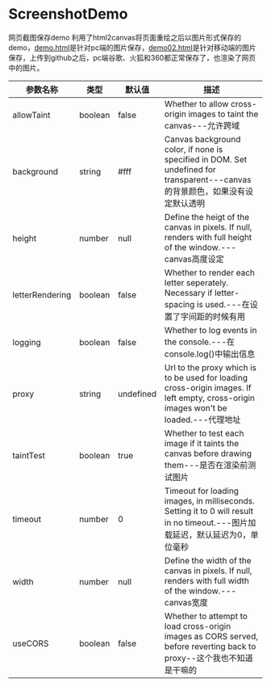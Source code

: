 # ScreenshotDemo
网页截图保存demo
利用了html2canvas将页面重绘之后以图片形式保存的demo，[demo.html](https://mowatermelon.github.io/ScreenshotDemo/demo.html)是针对pc端的图片保存，[demo02.html](https://mowatermelon.github.io/ScreenshotDemo/demo02.html)是针对移动端的图片保存，上传到github之后，pc端谷歌、火狐和360都正常保存了，也渲染了网页中的图片。
<table>
<thead>
<tr>
<th>参数名称</th>
<th>类型</th>
<th>默认值</th>
<th>描述</th>
</tr>
</thead>
<tbody>
<tr>
<td>allowTaint</td>
<td>boolean</td>
<td>false</td>
<td>Whether to allow cross-origin images to taint the canvas---允许跨域</td>
</tr>
<tr>
<td>background</td>
<td>string</td>
<td>#fff</td>
<td>Canvas background color, if none is specified in DOM. Set undefined for transparent---canvas的背景颜色，如果没有设定默认透明</td>
</tr>
<tr>
<td>height</td>
<td>number</td>
<td>null</td>
<td>Define the heigt of the canvas in pixels. If null, renders with full height of the window.---canvas高度设定</td>
</tr>
<tr>
<td>letterRendering</td>
<td>boolean</td>
<td>false</td>
<td>Whether to render each letter seperately. Necessary if letter-spacing is used.---在设置了字间距的时候有用</td>
</tr>
<tr>
<td>logging</td>
<td>boolean</td>
<td>false</td>
<td>Whether to log events in the console.---在console.log()中输出信息</td>
</tr>
<tr>
<td>proxy</td>
<td>string</td>
<td>undefined</td>
<td>Url to the proxy which is to be used for loading cross-origin images. If left empty, cross-origin images won't be loaded.---代理地址</td>
</tr>
<tr>
<td>taintTest</td>
<td>boolean</td>
<td>true</td>
<td>Whether to test each image if it taints the canvas before drawing them---是否在渲染前测试图片</td>
</tr>
<tr>
<td>timeout</td>
<td>number</td>
<td>0</td>
<td>Timeout for loading images, in milliseconds. Setting it to 0 will result in no timeout.---图片加载延迟，默认延迟为0，单位毫秒</td>
</tr>
<tr>
<td>width</td>
<td>number</td>
<td>null</td>
<td>Define the width of the canvas in pixels. If null, renders with full width of the window.---canvas宽度</td>
</tr>
<tr>
<td>useCORS</td>
<td>boolean</td>
<td>false</td>
<td>Whether to attempt to load cross-origin images as CORS served, before reverting back to proxy--这个我也不知道是干嘛的</td>
</tr>
</tbody>
</table>
